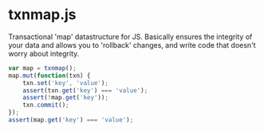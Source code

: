 # txnmap.js

Transactional 'map' datastructure for JS. Basically ensures the
integrity of your data and allows you to 'rollback' changes,
and write code that doesn't worry about integrity.

```js
var map = txnmap();
map.mut(function(txn) {
    txn.set('key', 'value');
    assert(txn.get('key') === 'value');
    assert(!map.get('key'));
    txn.commit();
});
assert(map.get('key') === 'value');
```
